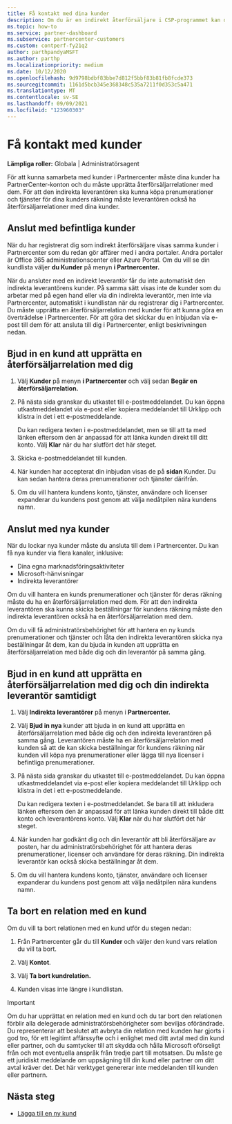 ```yaml
---
title: Få kontakt med dina kunder
description: Om du är en indirekt återförsäljare i CSP-programmet kan den här artikeln hjälpa dig att ansluta till dina nya och befintliga kunder.
ms.topic: how-to
ms.service: partner-dashboard
ms.subservice: partnercenter-customers
ms.custom: contperf-fy21q2
author: parthpandyaMSFT
ms.author: parthp
ms.localizationpriority: medium
ms.date: 10/12/2020
ms.openlocfilehash: 9d9798bdbf83bbe7d812f5bbf83b81fb8fcde373
ms.sourcegitcommit: 1161d5bcb345e368348c535a7211f0d353c5a471
ms.translationtype: MT
ms.contentlocale: sv-SE
ms.lasthandoff: 09/09/2021
ms.locfileid: "123960303"
---
```

# <a name="connect-with-customers"></a>Få kontakt med kunder


**Lämpliga roller:** Globala | Administratörsagent


För att kunna samarbeta med kunder i Partnercenter måste dina kunder ha PartnerCenter-konton och du måste upprätta återförsäljarrelationer med dem. För att den indirekta leverantören ska kunna köpa prenumerationer och tjänster för dina kunders räkning måste leverantören också ha återförsäljarrelationer med dina kunder.

## <a name="connect-with-existing-customers"></a>Anslut med befintliga kunder

När du har registrerat dig som indirekt återförsäljare visas samma kunder i Partnercenter som du redan gör affärer med i andra portaler. Andra portaler är Office 365 administrationscenter eller Azure Portal. Om du vill se din kundlista väljer **du Kunder** på menyn **i Partnercenter.**

När du ansluter med en indirekt leverantör får du inte automatiskt den indirekta leverantörens kunder. På samma sätt visas inte de kunder som du arbetar med på egen hand eller via din indirekta leverantör, men inte via Partnercenter, automatiskt i kundlistan när du registrerar dig i Partnercenter. Du måste upprätta en återförsäljarrelation med kunder för att kunna göra en överträdelse i Partnercenter.  För att göra det skickar du en inbjudan via e-post till dem för att ansluta till dig i Partnercenter, enligt beskrivningen nedan.

## <a name="invite-a-customer-to-establish-a-reseller-relationship-with-you"></a>Bjud in en kund att upprätta en återförsäljarrelation med dig

1. Välj **Kunder** på menyn **i Partnercenter** och välj sedan **Begär en återförsäljarrelation.**

2. På nästa sida granskar du utkastet till e-postmeddelandet. Du kan öppna utkastmeddelandet via e-post eller kopiera meddelandet till Urklipp och klistra in det i ett e-postmeddelande.

   Du kan redigera texten i e-postmeddelandet, men se till att ta med länken eftersom den är anpassad för att länka kunden direkt till ditt konto. Välj **Klar** när du har slutfört det här steget.

3. Skicka e-postmeddelandet till kunden.

4. När kunden har accepterat din inbjudan visas de på **sidan** Kunder. Du kan sedan hantera deras prenumerationer och tjänster därifrån.

5. Om du vill hantera kundens konto, tjänster, användare och licenser expanderar du kundens post genom att välja nedåtpilen nära kundens namn.

## <a name="connect-with-new-customers"></a>Anslut med nya kunder

När du lockar nya kunder måste du ansluta till dem i Partnercenter. Du kan få nya kunder via flera kanaler, inklusive:

- Dina egna marknadsföringsaktiviteter
- Microsoft-hänvisningar
- Indirekta leverantörer

Om du vill hantera en kunds prenumerationer och tjänster för deras räkning måste du ha en återförsäljarrelation med dem. För att den indirekta leverantören ska kunna skicka beställningar för kundens räkning måste den indirekta leverantören också ha en återförsäljarrelation med dem.

Om du vill få administratörsbehörighet för  att hantera en ny kunds prenumerationer och tjänster och låta den indirekta leverantören skicka nya beställningar åt dem, kan du bjuda in kunden att upprätta en återförsäljarrelation med både dig och din leverantör på samma gång.

## <a name="invite-a-customer-to-establish-a-reseller-relationship-with-you-and-your-indirect-provider-at-the-same-time"></a>Bjud in en kund att upprätta en återförsäljarrelation med dig och din indirekta leverantör samtidigt

1. Välj **Indirekta leverantörer** på menyn i **Partnercenter.**

2. Välj **Bjud in nya** kunder att bjuda in en kund att upprätta en återförsäljarrelation med både dig och den indirekta leverantören på samma gång. Leverantören måste ha en återförsäljarrelation med kunden så att de kan skicka beställningar för kundens räkning när kunden vill köpa nya prenumerationer eller lägga till nya licenser i befintliga prenumerationer.

3. På nästa sida granskar du utkastet till e-postmeddelandet. Du kan öppna utkastmeddelandet via e-post eller kopiera meddelandet till Urklipp och klistra in det i ett e-postmeddelande.

   Du kan redigera texten i e-postmeddelandet. Se bara till att inkludera länken eftersom den är anpassad för att länka kunden direkt till både ditt konto och leverantörens konto. Välj **Klar** när du har slutfört det här steget.

4. När kunden har godkänt dig och din leverantör att bli återförsäljare av posten, har du administratörsbehörighet för att hantera deras prenumerationer, licenser och användare för deras räkning. Din indirekta leverantör kan också skicka beställningar åt dem.

5. Om du vill hantera kundens konto, tjänster, användare och licenser expanderar du kundens post genom att välja nedåtpilen nära kundens namn.

## <a name="remove-a-relationship-with-a-customer"></a>Ta bort en relation med en kund

Om du vill ta bort relationen med en kund utför du stegen nedan:

1.  Från Partnercenter går du till **Kunder** och väljer den kund vars relation du vill ta bort.

2.  Välj **Kontot**.

3.  Välj **Ta bort kundrelation.**

4.  Kunden visas inte längre i kundlistan.

>[!IMPORTANT]
>Om du har upprättat en relation med en kund och du tar bort den relationen förblir alla delegerade administratörsbehörigheter som beviljas oförändrade.
>Du representerar att beslutet att avbryta din relation med kunden har gjorts i god tro, för ett legitimt affärssyfte och i enlighet med ditt avtal med din kund eller partner, och du samtycker till att skydda och hålla Microsoft oförseligt från och mot eventuella anspråk från tredje part till motsatsen.
>Du måste ge ett juridiskt meddelande om uppsägning till din kund eller partner om ditt avtal kräver det. Det här verktyget genererar inte meddelanden till kunden eller partnern.

## <a name="next-steps"></a>Nästa steg

- [Lägga till en ny kund](add-a-new-customer.md)
